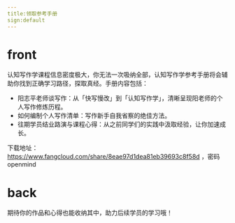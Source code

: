 ```yaml
---
title:领取参考手册
sign:default
---
```


# front

认知写作学课程信息密度极大，你无法一次吸纳全部，认知写作学参考手册将会辅助你找到正确学习路径，探取真经。手册内容包括： 

- 阳志平老师谈写作：从「快写慢改」到「认知写作学」，清晰呈现阳老师的个人写作修炼历程。
- 如何编制个人写作清单：写作新手自我省察的绝佳方法。
- 往期学员结业路演与课程心得：从之前同学们的实践中汲取经验，让你加速成长。

下载地址：https://www.fangcloud.com/share/8eae97d1dea81eb39693c8f58d ，密码 openmind 



# back

期待你的作品和心得也能收纳其中，助力后续学员的学习哦！



